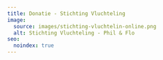 ```yaml
---
title: Donatie - Stichting Vluchteling
image:
  source: images/stichting-vluchtelin-online.png
  alt: Stichting Vluchteling - Phil & Flo
seo:
  noindex: true
---
```

